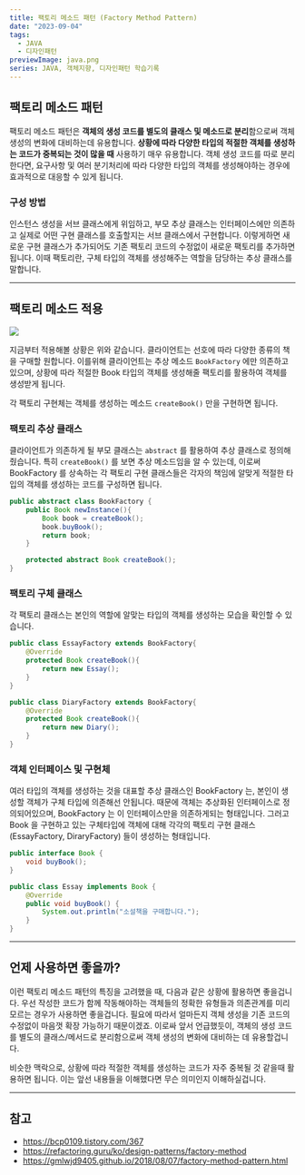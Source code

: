 ```yaml
---
title: 팩토리 메소드 패턴 (Factory Method Pattern)
date: "2023-09-04"
tags:
  - JAVA
  - 디자인패턴
previewImage: java.png
series: JAVA, 객체지향, 디자인패턴 학습기록
---
```


## 팩토리 메소드 패턴

팩토리 메소드 패턴은 **객체의 생성 코드를 별도의 클래스 및 메소드로 분리**함으로써 객체 생성의 변화에 대비하는데 유용합니다. **상황에 따라 다양한 타입의 적절한 객체를 생성하는 코드가 중복되는 것이 많을 때** 사용하기 매우 유용합니다. 객체 생성 코드를 따로 분리한다면, 요구사항 및 여러 분기처리에 따라 다양한 타입의 객체를 생성해야하는 경우에 효과적으로 대응할 수 있게 됩니다.

### 구성 방법

인스턴스 생성을 서브 클래스에게 위임하고, 부모 추상 클래스는 인터페이스에만 의존하고 실제로 어떤 구현 클래스를 호출할지는 서브 클래스에서 구현합니다. 이렇게하면 새로운 구현 클래스가 추가되어도 기존 팩토리 코드의 수정없이 새로운 팩토리를 추가하면 됩니다. 이때 팩토리란, 구체 타입의 객체를 생성해주는 역할을 담당하는 추상 클래스를 말합니다.

---

## 팩토리 메소드 적용

![](https://velog.velcdn.com/images/msung99/post/a3cf24cf-ced6-451e-894a-66e32d999502/image.png)

지금부터 적용해볼 상황은 위와 같습니다. 클라이언트는 선호에 따라 다양한 종류의 책을 구매할 원합니다. 이를위해 클라이언트는 추상 메소드 `BookFactory` 에만 의존하고 있으며, 상황에 따라 적절한 Book 타입의 객체를 생성해줄 팩토리를 활용하여 객체를 생성받게 됩니다.

각 팩토리 구현체는 객체를 생성하는 메소드 `createBook()` 만을 구현하면 됩니다.

### 팩토리 추상 클래스

클라이언트가 의존하게 될 부모 클래스는 `abstract` 를 활용하여 추상 클래스로 정의해줬습니다. 특히 `createBook()` 를 보면 추상 메소드임을 알 수 있는데, 이로써 BookFactory 를 상속하는 각 팩토리 구현 클래스들은 각자의 책임에 알맞게 적절한 타입의 객체를 생성하는 코드를 구성하면 됩니다.

```java
public abstract class BookFactory {
    public Book newInstance(){
        Book book = createBook();
        book.buyBook();
        return book;
    }

    protected abstract Book createBook();
}
```

### 팩토리 구체 클래스

각 팩토리 클래스는 본인의 역할에 알맞는 타입의 객체를 생성하는 모습을 확인할 수 있습니다.

```java
public class EssayFactory extends BookFactory{
    @Override
    protected Book createBook(){
        return new Essay();
    }
}

public class DiaryFactory extends BookFactory{
    @Override
    protected Book createBook(){
        return new Diary();
    }
}
```

### 객체 인터페이스 및 구현체

여러 타입의 객체를 생성하는 것을 대표할 추상 클래스인 BookFactory 는, 본인이 생성할 객체가 구체 타입에 의존해선 안됩니다. 때문에 객체는 추상화된 인터페이스로 정의되어있으며, BookFactory 는 이 인터페이스만을 의존하게되는 형태입니다. 그러고 Book 을 구현하고 있는 구체타입에 객체에 대해 각각의 팩토리 구현 클래스 (EssayFactory, DiraryFactory) 들이 생성하는 형태입니다.

```java
public interface Book {
    void buyBook();
}

public class Essay implements Book {
    @Override
    public void buyBook() {
        System.out.println("소설책을 구매합니다.");
    }
}
```

---

## 언제 사용하면 좋을까?

이런 팩토리 메소드 패턴의 특징을 고려했을 때, 다음과 같은 상황에 활용하면 좋을겁니다. 우선 작성한 코드가 함께 작동해야하는 객체들의 정확한 유형들과 의존관계를 미리 모르는 경우가 사용하면 좋을겁니다. 필요에 따라서 얼마든지 객체 생성을 기존 코드의 수정없이 마음껏 확장 가능하기 때문이겠죠. 이로싸 앞서 언급했듯이, 객체의 생성 코드를 별도의 클래스/메서드로 분리함으로써 객체 생성의 변화에 대비하는 데 유용할겁니다.

비슷한 맥락으로, 상황에 따라 적절한 객체를 생성하는 코드가 자주 중복될 것 같을때 활용하면 됩니다. 이는 앞선 내용들을 이해했다면 무슨 의미인지 이해하실겁니다.

---

## 참고

- https://bcp0109.tistory.com/367
- https://refactoring.guru/ko/design-patterns/factory-method
- https://gmlwjd9405.github.io/2018/08/07/factory-method-pattern.html
